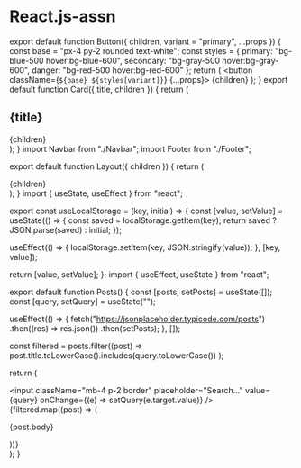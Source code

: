# React.js-assn
export default function Button({ children, variant = "primary", ...props }) {
  const base = "px-4 py-2 rounded text-white";
  const styles = {
    primary: "bg-blue-500 hover:bg-blue-600",
    secondary: "bg-gray-500 hover:bg-gray-600",
    danger: "bg-red-500 hover:bg-red-600"
  };
  return (
    <button className={`${base} ${styles[variant]}`} {...props}>
      {children}
    </button>
  );
}
export default function Card({ title, children }) {
  return (
    <div className="bg-white shadow-md rounded p-4 dark:bg-gray-800 dark:text-white">
      <h2 className="text-lg font-bold mb-2">{title}</h2>
      {children}
    </div>
  );
}
import Navbar from "./Navbar";
import Footer from "./Footer";

export default function Layout({ children }) {
  return (
    <div className="flex flex-col min-h-screen">
      <Navbar />
      <main className="flex-grow p-4">{children}</main>
      <Footer />
    </div>
  );
}
import { useState, useEffect } from "react";

export const useLocalStorage = (key, initial) => {
  const [value, setValue] = useState(() => {
    const saved = localStorage.getItem(key);
    return saved ? JSON.parse(saved) : initial;
  });

  useEffect(() => {
    localStorage.setItem(key, JSON.stringify(value));
  }, [key, value]);

  return [value, setValue];
};
import { useEffect, useState } from "react";

export default function Posts() {
  const [posts, setPosts] = useState([]);
  const [query, setQuery] = useState("");

  useEffect(() => {
    fetch("https://jsonplaceholder.typicode.com/posts")
      .then((res) => res.json())
      .then(setPosts);
  }, []);

  const filtered = posts.filter((post) =>
    post.title.toLowerCase().includes(query.toLowerCase())
  );

  return (
    <div>
      <input
        className="mb-4 p-2 border"
        placeholder="Search..."
        value={query}
        onChange={(e) => setQuery(e.target.value)}
      />
      <div className="grid gap-4">
        {filtered.map((post) => (
          <Card key={post.id} title={post.title}>
            <p>{post.body}</p>
          </Card>
        ))}
      </div>
    </div>
  );
}
